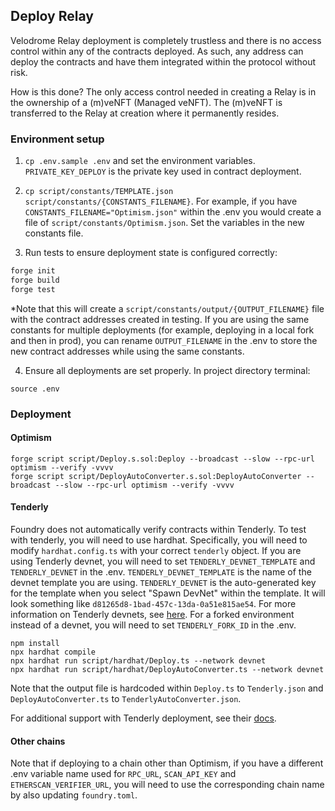 ## Deploy Relay

Velodrome Relay deployment is completely trustless and there is no access control within any of the
contracts deployed. As such, any address can deploy the contracts and have them integrated within
the protocol without risk.

How is this done? The only access control needed in creating a Relay is in the ownership of a
(m)veNFT (Managed veNFT). The (m)veNFT is transferred to the Relay at creation where it permanently
resides.

### Environment setup

1. `cp .env.sample .env` and set the environment variables. `PRIVATE_KEY_DEPLOY` is the private key
   used in contract deployment.

2. `cp script/constants/TEMPLATE.json script/constants/{CONSTANTS_FILENAME}`. For example, if you
   have `CONSTANTS_FILENAME="Optimism.json"` within the .env you would create a file of
   `script/constants/Optimism.json`. Set the variables in the new constants file.

3. Run tests to ensure deployment state is configured correctly:

```ml
forge init
forge build
forge test
```

\*Note that this will create a `script/constants/output/{OUTPUT_FILENAME}` file with the contract
addresses created in testing. If you are using the same constants for multiple deployments (for
example, deploying in a local fork and then in prod), you can rename `OUTPUT_FILENAME` in the .env
to store the new contract addresses while using the same constants.

4. Ensure all deployments are set properly. In project directory terminal:

```
source .env
```

### Deployment

#### Optimism

```
forge script script/Deploy.s.sol:Deploy --broadcast --slow --rpc-url optimism --verify -vvvv
forge script script/DeployAutoConverter.s.sol:DeployAutoConverter --broadcast --slow --rpc-url optimism --verify -vvvv
```

#### Tenderly

Foundry does not automatically verify contracts within Tenderly. To test with tenderly, you will
need to use hardhat. Specifically, you will need to modify `hardhat.config.ts` with your correct
`tenderly` object. If you are using Tenderly devnet, you will need to set `TENDERLY_DEVNET_TEMPLATE`
and `TENDERLY_DEVNET` in the .env. `TENDERLY_DEVNET_TEMPLATE` is the name of the devnet template you
are using. `TENDERLY_DEVNET` is the auto-generated key for the template when you select "Spawn
DevNet" within the template. It will look something like `d81265d8-1bad-457c-13da-0a51e815ae54`. For
more information on Tenderly devnets, see [here](https://docs.tenderly.co/devnets/intro-to-devnets).
For a forked environment instead of a devnet, you will need to set `TENDERLY_FORK_ID` in the .env.

```
npm install
npx hardhat compile
npx hardhat run script/hardhat/Deploy.ts --network devnet
npx hardhat run script/hardhat/DeployAutoConverter.ts --network devnet
```

Note that the output file is hardcoded within `Deploy.ts` to `Tenderly.json` and
`DeployAutoConverter.ts` to `TenderlyAutoConverter.json`.

For additional support with Tenderly deployment, see their
[docs](https://github.com/Tenderly/hardhat-tenderly/tree/master/packages/tenderly-hardhat).

#### Other chains

Note that if deploying to a chain other than Optimism, if you have a different .env variable name
used for `RPC_URL`, `SCAN_API_KEY` and `ETHERSCAN_VERIFIER_URL`, you will need to use the
corresponding chain name by also updating `foundry.toml`.
